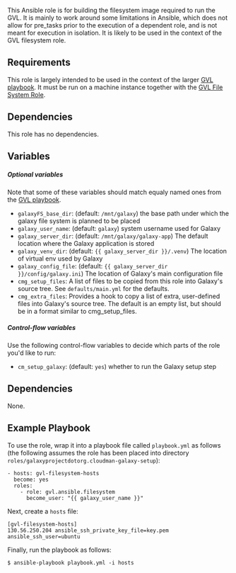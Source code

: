 This Ansible role is for building the filesystem image required to run the GVL.
It is mainly to work around some limitations in Ansible, which does not allow
for pre_tasks prior to the execution of a dependent role, and is not meant for
execution in isolation. It is likely to be used in the context of the GVL filesystem
role.

Requirements
------------
This role is largely intended to be used in the context of the
larger [GVL playbook][gvlpb]. It must be run on a machine instance together
with the [GVL File System Role][gvlfsr].

Dependencies
------------
This role has no dependencies.

Variables
---------
##### Optional variables #####
Note that some of these variables should match equaly named ones from the
[GVL playbook][gvlpb].

 - `galaxyFS_base_dir`: (default: `/mnt/galaxy`) the base path under which the
    galaxy file system is planned to be placed
 - `galaxy_user_name`: (default: `galaxy`) system username used for Galaxy
 - `galaxy_server_dir`: (default: `/mnt/galaxy/galaxy-app`) The default
    location where the Galaxy application is stored
 - `galaxy_venv_dir`: (default: `{{ galaxy_server_dir }}/.venv`) The location
    of virtual env used by Galaxy
 - `galaxy_config_file`: (default: `{{ galaxy_server_dir }}/config/galaxy.ini`)
    The location of Galaxy's main configuration file
 - `cmg_setup_files`: A list of files to be copied from this role into Galaxy's
    source tree. See `defaults/main.yml` for the defaults.
 - `cmg_extra_files`: Provides a hook to copy a list of extra, user-defined files
    into Galaxy's source tree. The default is an empty list, but should be in a
    format similar to cmg_setup_files.

##### Control-flow variables #####
Use the following control-flow variables to decide which parts of the role
you'd like to run:

 - `cm_setup_galaxy`: (default: `yes`) whether to run the Galaxy setup step

Dependencies
------------
None.

Example Playbook
----------------
To use the role, wrap it into a playbook file called `playbook.yml` as follows
(the following assumes the role has been placed into directory
`roles/galaxyprojectdotorg.cloudman-galaxy-setup`):

    - hosts: gvl-filesystem-hosts
      become: yes
      roles:
        - role: gvl.ansible.filesystem
          become_user: "{{ galaxy_user_name }}"

Next, create a `hosts` file:

    [gvl-filesystem-hosts]
    130.56.250.204 ansible_ssh_private_key_file=key.pem ansible_ssh_user=ubuntu

Finally, run the playbook as follows:

    $ ansible-playbook playbook.yml -i hosts


[gvlpb]: https://github.com/gvlproject/gvl.ansible.playbook
[gvlfsr]: https://github.com/gvlproject/gvl.ansible.filesystem